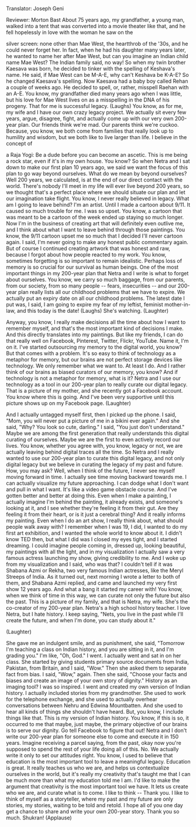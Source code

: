 

Translator: Joseph Geni

Reviewer: Morton Bast
About 75 years ago,
my grandfather, a young man,
walked into a tent
that was converted into a
movie theater like that,
and he fell hopelessly in love
with the woman he saw on the

silver screen: none other than Mae West,
the heartthrob of the &#39;30s,
and he could never forget her.
In fact, when he had his daughter
many years later, he wanted to
name her after Mae West,
but can you imagine an Indian
child name Mae West?
The Indian family said, no way!
So when my twin brother Kaesava
was born, he decided to tinker
with the spelling of Keshava&#39;s name.
He said, if Mae West can be M-A-E,
why can&#39;t Keshava be K-A-E?
So he changed Kaesava&#39;s spelling.
Now Kaesava had a baby boy
called Rehan a couple of weeks ago.
He decided to spell, or, rather,
misspell Raehan with an A-E.
You know, my grandfather died
many years ago when I was
little, but his love for Mae
West lives on as a misspelling
in the DNA of his progeny.
That for me is successful legacy. (Laughs)
You know, as for me,
my wife and I have our own
crazy legacy project.
We actually sit every few years,
argue, disagree, fight,
and actually come up with our
very own 200-year plan.
Our friends think we&#39;re mad.
Our parents think we&#39;re cuckoo.
Because, you know, we both
come from families that really
look up to humility and wisdom,
but we both like to live
larger than life.
I believe in the concept of

a Raja Yogi: Be a dude before
you can become an ascetic.
This is me being a rock star,
even if it&#39;s in my own house.
You know?
So when Netra and I sat down
to make our first plan
10 years ago, we said
we want the focus of this plan
to go way beyond ourselves.
What do we mean by beyond ourselves?
Well 200 years, we calculated,
is at the end of our direct
contact with the world.
There&#39;s nobody I&#39;ll meet in
my life will ever live beyond
200 years, so we thought
that&#39;s a perfect place where
we should situate our plan and
let our imagination take flight.
You know, I never really
believed in legacy. What am I
going to leave behind? I&#39;m an artist.
Until I made a cartoon about 9/11.
It caused so much trouble for me.
I was so upset.
You know, a cartoon that was
meant to be a cartoon of the week
ended up staying so much longer.
Now I&#39;m in the business of
creating art that will
definitely even outlive me, and
I think about what I want to
leave behind through those paintings.
You know, the 9/11 cartoon
upset me so much that I decided
I&#39;ll never cartoon again.
I said, I&#39;m never going to make any
honest public commentary again.
But of course I continued
creating artwork that was honest
and raw, because I forgot about
how people reacted to my work.
You know, sometimes forgetting
is so important to remain idealistic.
Perhaps loss of memory is so
crucial for our survival
as human beings.
One of the most important things
in my 200-year plan that Netra
and I write is what to forget
about ourselves.
You know, we carry so much
baggage, from our parents,
from our society, from so many
people -- fears, insecurities -- and
our 200-year plan really lists
all our childhood problems that we have to expire.
We actually put an expiry date
on all our childhood problems.
The latest date I put was,
I said, I am going to expire
my fear of my leftist, feminist
mother-in-law, and this
today is the date! (Laughs)
She&#39;s watching. 
(Laughter)

Anyway, you know, I really
make decisions all the time
about how I want to remember
myself, and that&#39;s the most important
kind of decisions I make.
And this directly translates
into my paintings.
But like my friends, I can do
that really well on Facebook,
Pinterest, Twitter, Flickr, YouTube.
Name it, I&#39;m on it.
I&#39;ve started outsourcing my
memory to the digital world,
you know? But that comes
with a problem.
It&#39;s so easy to think of
technology as a metaphor
for memory, but our brains
are not perfect storage devices
like technology.
We only remember what we
want to. At least I do.
And I rather think of our brains
as biased curators of our
memory, you know? And if
technology is not a metaphor for
memory, what is it?
Netra and I use our technology
as a tool in our 200-year plan
to really curate our digital legacy.
That is a picture of my mother,
and she recently got a Facebook account.
You know where this is going.
And I&#39;ve been very supportive
until this picture shows up
on my Facebook page. 
(Laughter)

And I actually untagged myself
first, then I picked up the
phone. I said, &quot;Mom, you will
never put a picture of me
in a bikini ever again.&quot;
And she said, &quot;Why? You look
so cute, darling.&quot; I said,
&quot;You just don&#39;t understand.&quot;
Maybe we are among the first
generation that really understands
this digital curating of ourselves.
Maybe we are the first to even
actively record our lives.
You know, whether you
agree with, you know, legacy
or not, we are actually leaving
behind digital traces all the time.
So Netra and I really wanted
to use our 200-year plan
to curate this digital legacy,
and not only digital legacy
but we believe in curating
the legacy of my past
and future.
How, you may ask?
Well, when I think of the future,
I never see myself moving forward
in time. I actually see time
moving backward towards me.
I can actually visualize
my future approaching.
I can dodge what I don&#39;t want
and pull in what I want.
It&#39;s like a video game obstacle
course. And I&#39;ve gotten better and better
at doing this. Even when I make
a painting, I actually imagine
I&#39;m behind the painting,
it already exists, and
someone&#39;s looking at it,
and I see whether they&#39;re
feeling it from their gut.
Are they feeling it from their
heart, or is it just a cerebral thing?
And it really informs my painting.
Even when I do an art show,
I really think about, what should
people walk away with?
I remember when I was 19,
I did, I wanted to do my first
art exhibition, and I wanted the
whole world to know about it.
I didn&#39;t know TED then,
but what I did was I closed
my eyes tight, and I started
dreaming. I could imagine people
coming in, dressed up, looking
beautiful, my paintings with all
the light, and in my visualization
I actually saw a very famous
actress launching my show,
giving credibility to me.
And I woke up from my
visualization and I said,
who was that? I couldn&#39;t tell
if it was Shabana Azmi or Rekha,
two very famous Indian actresses,
like the Meryl Streeps of India.
As it turned out, next morning
I wrote a letter to both of them,
and Shabana Azmi replied,
and came and launched
my very first show 12 years ago.
And what a bang it started
my career with! You know,
when we think of time in this
way, we can curate not only the
future but also the past.
This is a picture of my family,
and that is Netra, my wife.
She&#39;s the co-creator of my
200-year plan.
Netra&#39;s a high school history
teacher. I love Netra,
but I hate history.
I keep saying, &quot;Nets, you live
in the past while I&#39;ll create
the future, and when I&#39;m done,
you can study about it.&quot;

(Laughter)

She gave me an indulgent smile,
and as punishment, she said,
&quot;Tomorrow I&#39;m teaching a class
on Indian history, and you are
sitting in it, and I&#39;m grading you.&quot;
I&#39;m like, &quot;Oh, God.&quot; I went.
I actually went and sat in
on her class. She started by
giving students primary source
documents from India, Pakistan,
from Britain, and I said,
&quot;Wow.&quot; Then she asked them to
separate fact from bias.
I said, &quot;Wow,&quot; again.
Then she said, &quot;Choose your
facts and biases and create an
image of your own story
of dignity.&quot;
History as an imaging tool?
I was so inspired.
I went and created my own
version of Indian history.
I actually included stories from
my grandmother.
She used to work for the
telephone exchange, and she used
to actually overhear conversations
between Nehru and Edwina Mountbatten.
And she used to hear all
kinds of things she shouldn&#39;t
have heard. But, you know,
I include things like that.
This is my version of Indian history.
You know, if this
is so, it occurred to me that
maybe, just maybe, the primary
objective of our brains
is to serve our dignity.
Go tell Facebook to
figure that out!
Netra and I don&#39;t write our
200-year plan for someone else
to come and execute it
in 150 years. Imagine receiving
a parcel saying, from the past,
okay now you&#39;re supposed to
spend the rest of your life
doing all of this. No.
We actually write it only
to set our attitudes right.
You know, I used to believe
that education is the most
important tool to leave
a meaningful legacy.
Education is great.
It really teaches us who
we are, and helps us
contextualize ourselves
in the world, but it&#39;s really
my creativity that&#39;s taught me
that I can be much more
than what my education told me I am.
I&#39;d like to make
the argument that creativity is
the most important tool we have.
It lets us create who we are,
and curate what is to come.
I like to think -- Thank you.
I like to think of myself
as a storyteller, where my past
and my future are only stories,
my stories, waiting to be told
and retold. I hope all of you
one day get a chance to
share and write your own
200-year story.
Thank you so much.
Shukran! 
(Applause)

